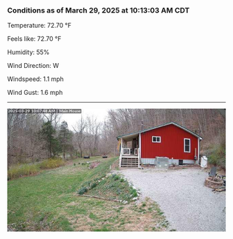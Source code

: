 ### Conditions as of March 29, 2025 at 10:13:03 AM CDT 

Temperature: 72.70 &deg;F

Feels like: 72.70 &deg;F

Humidity: 55%

Wind Direction: W

Windspeed: 1.1 mph

Wind Gust: 1.6 mph

---

<img src="./images/latest.jpeg"/>

